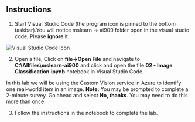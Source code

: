 ## Instructions

1.  Start Visual Studio Code (the program icon is pinned to the bottom taskbar).You will notice mslearn -> ai900 folder open in the visual studio code, Please **ignore** it.

![Visual Studio Code Icon](./images/vscode.jpg)

2.  Open a file, Click on **file->Open File** and navigate to **C:\Allfiles\mslearn-ai900** and click and open the file **02 - Image Classification.ipynb** notebook in Visual Studio Code.

In this lab we will be using the Custom Vision service in Azure to identify one real-world item in an image.
    **Note:** You may be prompted to complete a 2-minute survey. Go ahead and select **No, thanks**. You may need to do this more than once.

3.  Follow the instructions in the notebook to complete the lab.
